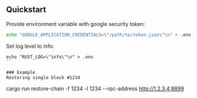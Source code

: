 ## Quickstart
Provide environment variable with google security token:
```sh
echo "GOOGLE_APPLICATION_CREDENTIALS=\"/path/to/token.json\"\n" > .env
```

Set log level to info:
```
echo "RUST_LOG=\"info\"\n" > .env
``

### Example
Restoring single block #1234
```
cargo run restore-chain -f 1234 -l 1234 --rpc-address http://1.2.3.4:8899
```